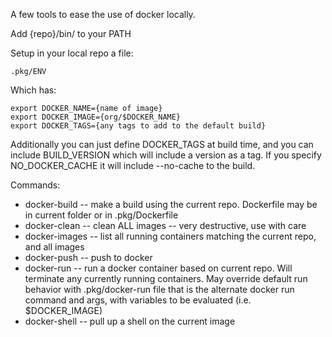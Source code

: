 A few tools to ease the use of docker locally.

Add {repo}/bin/ to your PATH

Setup in your local repo a file:

	.pkg/ENV

Which has:

	export DOCKER_NAME={name of image}
	export DOCKER_IMAGE={org/$DOCKER_NAME}
	export DOCKER_TAGS={any tags to add to the default build}

Additionally you can just define DOCKER_TAGS at build time, and you can include BUILD_VERSION which will include a version as a tag.  If you specify NO_DOCKER_CACHE it will include --no-cache to the build.

Commands:

* docker-build -- make a build using the current repo.  Dockerfile may be in current folder or in .pkg/Dockerfile
* docker-clean -- clean ALL images -- very destructive, use with care
* docker-images -- list all running containers matching the current repo, and all images
* docker-push -- push to docker
* docker-run -- run a docker container based on current repo.  Will terminate any currently running containers.  May override default run behavior with .pkg/docker-run file that is the alternate docker run command and args, with variables to be evaluated (i.e. $DOCKER_IMAGE)
* docker-shell -- pull up a shell on the current image

